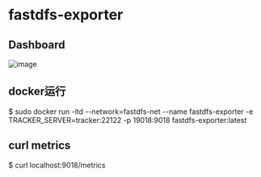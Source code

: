 # fastdfs-exporter
## Dashboard

![image](https://github.com/whithen/fastdfs-exporter/blob/master/FastDFSMonitor.png)

## docker运行

$ sudo docker run -itd  --network=fastdfs-net --name fastdfs-exporter -e TRACKER_SERVER=tracker:22122 -p 19018:9018 fastdfs-exporter:latest

## curl metrics

$ curl localhost:9018/metrics
